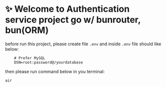 # ✨ Welcome to Authentication service project go w/ bunrouter, bun(ORM)
before run this project, please create file `.env` and inside `.env` file should like below:
```
    # Prefer MySQL 
    DSN=root:password@/yourdatabase
```

then please run command below in you terminal:
```
air
```
